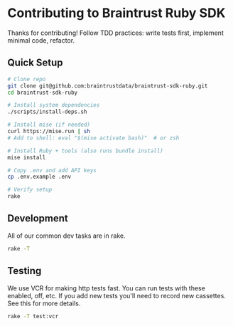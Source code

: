 # Contributing to Braintrust Ruby SDK

Thanks for contributing! Follow TDD practices: write tests first, implement minimal code, refactor.

## Quick Setup

```bash
# Clone repo
git clone git@github.com:braintrustdata/braintrust-sdk-ruby.git
cd braintrust-sdk-ruby

# Install system dependencies
./scripts/install-deps.sh

# Install mise (if needed)
curl https://mise.run | sh
# Add to shell: eval "$(mise activate bash)"  # or zsh

# Install Ruby + tools (also runs bundle install)
mise install

# Copy .env and add API keys
cp .env.example .env

# Verify setup
rake
```

## Development

All of our common dev tasks are in rake.

```bash
rake -T 
```

## Testing

We use VCR for making http tests fast. You can run tests with these enabled,
off, etc. If you add new tests you'll need to record new cassettes. See this
for more details.

```bash
rake -T test:vcr
```
